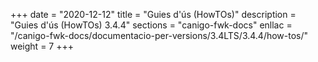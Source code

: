 +++
date        = "2020-12-12"
title       = "Guies d'ús (HowTOs)"
description = "Guies d'ús (HowTOs) 3.4.4"
sections    = "canigo-fwk-docs"
enllac      = "/canigo-fwk-docs/documentacio-per-versions/3.4LTS/3.4.4/how-tos/"
weight      = 7
+++
